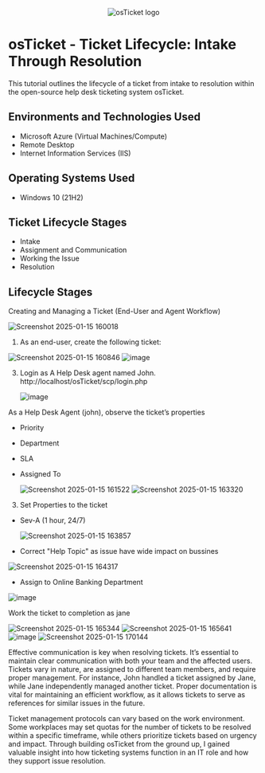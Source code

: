 <p align="center">
<img src="https://i.imgur.com/Clzj7Xs.png" alt="osTicket logo"/>
</p>

<h1>osTicket - Ticket Lifecycle: Intake Through Resolution</h1>
This tutorial outlines the lifecycle of a ticket from intake to resolution within the open-source help desk ticketing system osTicket.<br />

<h2>Environments and Technologies Used</h2>

- Microsoft Azure (Virtual Machines/Compute)
- Remote Desktop
- Internet Information Services (IIS)

<h2>Operating Systems Used </h2>

- Windows 10</b> (21H2)

<h2>Ticket Lifecycle Stages</h2>

- Intake
- Assignment and Communication
- Working the Issue
- Resolution

<h2>Lifecycle Stages</h2>

Creating and Managing a Ticket (End-User and Agent Workflow)

![Screenshot 2025-01-15 160018](https://github.com/user-attachments/assets/654a799f-1ef3-44f9-b97c-538c1e8a82e6)

1) As an end-user, create the following ticket:
   
![Screenshot 2025-01-15 160846](https://github.com/user-attachments/assets/6cd52c84-da33-4a0d-9b7b-63be6776150f)
![image](https://github.com/user-attachments/assets/65f1a843-765e-4ea3-b6e1-105297a2c6d0)

3) Login as A Help Desk agent named John. http://localhost/osTicket/scp/login.php
   
   ![image](https://github.com/user-attachments/assets/31d5a965-8e74-4041-bbcd-97e83d062a10)
   
 As a Help Desk Agent (john), observe the ticket’s properties

- Priority
 
- Department
 
- SLA
 
- Assigned To
  
  ![Screenshot 2025-01-15 161522](https://github.com/user-attachments/assets/e6020249-04d3-4788-ab9f-b3733976b71e)
![Screenshot 2025-01-15 163320](https://github.com/user-attachments/assets/da9d06a8-6cec-4edd-b2d8-96b8fc367b29)

3) Set Properties to the ticket

- Sev-A (1 hour, 24/7)
  
  ![Screenshot 2025-01-15 163857](https://github.com/user-attachments/assets/404b7c89-83ff-47e8-9d36-8019cb8df761)

- Correct "Help Topic" as issue have wide impact on bussines
  
![Screenshot 2025-01-15 164317](https://github.com/user-attachments/assets/f27c00f2-7aa7-455d-bdb1-6632bb112f27)

- Assign to Online Banking Department
  
![image](https://github.com/user-attachments/assets/1d6b0820-659c-4714-8cdf-f9bc0e4980b2)

Work the ticket to completion as jane

![Screenshot 2025-01-15 165344](https://github.com/user-attachments/assets/7f03ab3c-df0e-4083-925f-a516d34fb7cf)
![Screenshot 2025-01-15 165641](https://github.com/user-attachments/assets/d9d32fd5-0a46-458e-8054-e26a14787f74)
![image](https://github.com/user-attachments/assets/625ad47c-5a20-4314-a93a-743b75335e77)
![Screenshot 2025-01-15 170144](https://github.com/user-attachments/assets/1870c5cf-840f-4f08-b36d-be8cafeef362)

Effective communication is key when resolving tickets. It’s essential to maintain clear communication with both your team and the affected users. Tickets vary in nature, are assigned to different team members, and require proper management. For instance, John handled a ticket assigned by Jane, while Jane independently managed another ticket. Proper documentation is vital for maintaining an efficient workflow, as it allows tickets to serve as references for similar issues in the future.

Ticket management protocols can vary based on the work environment. Some workplaces may set quotas for the number of tickets to be resolved within a specific timeframe, while others prioritize tickets based on urgency and impact. Through building osTicket from the ground up, I gained valuable insight into how ticketing systems function in an IT role and how they support issue resolution.
